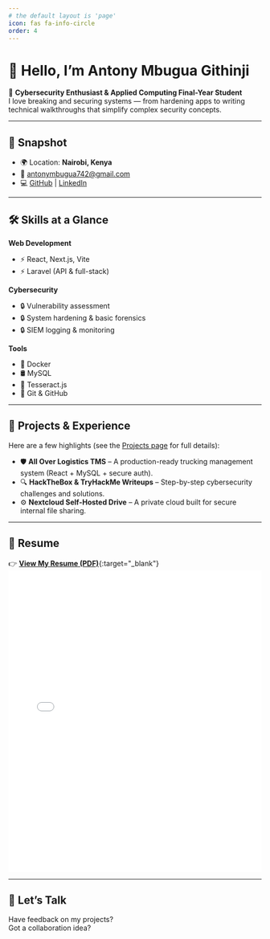 ```yaml
---
# the default layout is 'page'
icon: fas fa-info-circle
order: 4
---
```


# 👋 Hello, I’m Antony Mbugua Githinji  

🚀 **Cybersecurity Enthusiast & Applied Computing Final-Year Student**  
I love breaking and securing systems — from hardening apps to writing technical walkthroughs that simplify complex security concepts.  

---

## 📍 Snapshot
- 🌍 Location: **Nairobi, Kenya**  
- 📧 [antonymbugua742@gmail.com](mailto:antonymbugua742@gmail.com)  
- 💻 [GitHub](https://github.com/Antony-Mbugua) | [LinkedIn](https://www.linkedin.com/in/antony-mbugua)  

---

## 🛠 Skills at a Glance
**Web Development**  
- ⚡ React, Next.js, Vite  
- ⚡ Laravel (API & full-stack)  

**Cybersecurity**  
- 🔒 Vulnerability assessment  
- 🔒 System hardening & basic forensics  
- 🔒 SIEM logging & monitoring  

**Tools**  
- 🐳 Docker 
- 🛢 MySQL  
- 📑 Tesseract.js  
- 🔧 Git & GitHub  

---

## 🚀 Projects & Experience
Here are a few highlights (see the [Projects page](/projects) for full details):  

- 🛡 **All Over Logistics TMS** – A production-ready trucking management system (React + MySQL + secure auth).  
- 🔍 **HackTheBox & TryHackMe Writeups** – Step-by-step cybersecurity challenges and solutions.  
- ⚙️ **Nextcloud Self-Hosted Drive** – A private cloud built for secure internal file sharing.  

---

## 📄 Resume
👉 [**View My Resume (PDF)**](/assets/files/Antony_Mbugua_CV.pdf){:target="_blank"}  
<embed src="/assets/files/Antony_Mbugua_CV.pdf" width="100%" height="600px" type="application/pdf">

---

## 💬 Let’s Talk
Have feedback on my projects?  
Got a collaboration idea?  

<div class="comments">
  <!-- Giscus embed -->
  <script src="https://giscus.app/client.js"
        data-repo="Antony-Mbugua/antony-mbugua.github.io"
        data-repo-id="YOUR_REPO_ID"
        data-category="General"
        data-category-id="YOUR_CATEGORY_ID"
        data-mapping="pathname"
        data-reactions-enabled="1"
        data-emit-metadata="0"
        data-theme="preferred_color_scheme"
        crossorigin="anonymous"
        async>
  </script>
</div>
